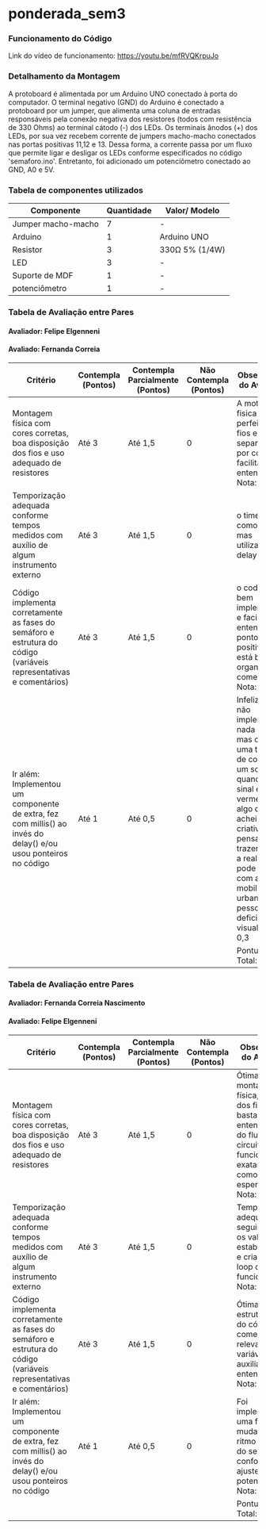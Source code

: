 # ponderada_sem3
### Funcionamento do Código

Link do vídeo de funcionamento: https://youtu.be/mfRVQKrpuJo

### Detalhamento da Montagem

A protoboard é alimentada por um Arduino UNO conectado à porta do computador. O terminal negativo (GND) do Arduino é conectado a protoboard por um jumper, que alimenta uma coluna de entradas responsáveis pela conexão negativa dos resistores (todos com resistência de 330 Ohms) ao terminal cátodo (-) dos LEDs. Os terminais ânodos (+) dos LEDs, por sua vez recebem corrente de jumpers macho-macho conectados nas portas positivas 11,12 e 13. Dessa forma, a corrente passa por um fluxo que permite ligar e desligar os LEDs conforme especificados no código 'semaforo.ino'. Entretanto, foi adicionado um potenciômetro conectado ao GND, A0 e 5V.

### Tabela de componentes utilizados

|Componente |Quantidade |Valor/ Modelo |
|-|-|-|
|Jumper macho-macho | 7 | -|
|Arduino | 1 | Arduino UNO|
|Resistor | 3 | 330Ω  5% (1/4W) |
|LED | 3 | - |
|Suporte de MDF | 1 |- |
|potenciômetro| 1 | - |

### Tabela de Avaliação entre Pares

#### Avaliador: Felipe Elgenneni
#### Avaliado: Fernanda Correia

|Critério|	Contempla (Pontos)|	Contempla Parcialmente (Pontos)	|Não Contempla (Pontos)	|Observações do Avaliador|
|-|-|-|-|-|
|Montagem física com cores corretas, boa disposição dos fios e uso adequado de resistores	|Até 3	|Até 1,5	|0 | A motagem fisica está perfeita, os fios estão separados por cores que facilitam o entendimento Nota: 3|	
|Temporização adequada conforme tempos medidos com auxílio de algum instrumento externo	|Até 3	|Até 1,5	|0 | o timer esta como pedido, mas utilizando de delay Nota: 3 |	
|Código implementa corretamente as fases do semáforo e estrutura do código (variáveis representativas e comentários) |	Até 3|	Até 1,5 |	0 | o codigo esta bem implementado e facil de entender. Um ponto muito positivo, pois está be organizado e comentado Nota: 3|	
|Ir além: Implementou um componente de extra, fez com millis() ao invés do delay() e/ou usou ponteiros no código |	Até 1 |	Até 0,5 |	0 | Infelizmente não implementou nada extra, mas ouve uma tentativa de colocar um som quando o sinal estava vermelho, algo que achei muito criativo e bem pensado, pois trazendo para a realidade pode ajudar com a mobilidade urbana de pessoas com deficiencia visual Nota: 0,3 |	
| | | | |Pontuação Total: 9,3|

### Tabela de Avaliação entre Pares

#### Avaliador: Fernanda Correia Nascimento
#### Avaliado: Felipe Elgenneni

|Critério|	Contempla (Pontos)|	Contempla Parcialmente (Pontos)	|Não Contempla (Pontos)	|Observações do Avaliador|
|-|-|-|-|-|
|Montagem física com cores corretas, boa disposição dos fios e uso adequado de resistores	|Até 3	|Até 1,5	|0 | Ótima montagem física, as cores dos fios auxilia bastante no entendimento do fluxo do circuito, que funciona exatamente como esperado. Nota: 3 |	
|Temporização adequada conforme tempos medidos com auxílio de algum instrumento externo	|Até 3	|Até 1,5	|0 | Temporização adequada, seguindo todos os valores estabelecidos e criando um loop de funcionamento. Nota: 3 |	
|Código implementa corretamente as fases do semáforo e estrutura do código (variáveis representativas e comentários) |	Até 3|	Até 1,5 |	0 | Ótima estruturação do código, com comentários relevantes e variáveis que auxiliam no entendimento. Nota: 3 |	
|Ir além: Implementou um componente de extra, fez com millis() ao invés do delay() e/ou usou ponteiros no código |	Até 1 |	Até 0,5 |	0 | Foi implementada uma função de mudança de ritmo das fases do semáforo conforme ajustes no potenciometro. Nota: 1 |	
| | | | |Pontuação Total: 10|
